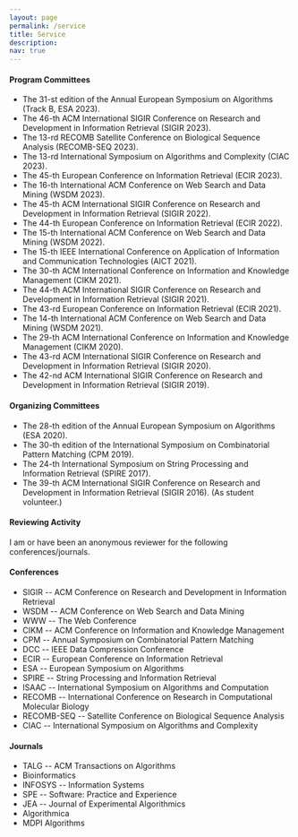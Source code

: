 ```yaml
---
layout: page
permalink: /service
title: Service
description:
nav: true
---
```


#### **Program Committees**

- The 31-st edition of the Annual European Symposium on Algorithms (Track B, ESA 2023).
- The 46-th ACM International SIGIR Conference on Research and Development in Information Retrieval (SIGIR 2023).
- The 13-rd RECOMB Satellite Conference on Biological Sequence Analysis (RECOMB-SEQ 2023).
- The 13-rd International Symposium on Algorithms and Complexity (CIAC 2023).
- The 45-th European Conference on Information Retrieval (ECIR 2023).
- The 16-th International ACM Conference on Web Search and Data Mining (WSDM 2023).
- The 45-th ACM International SIGIR Conference on Research and Development in Information Retrieval (SIGIR 2022).
- The 44-th European Conference on Information Retrieval (ECIR 2022).
- The 15-th International ACM Conference on Web Search and Data Mining (WSDM 2022).
- The 15-th IEEE International Conference on Application of Information and Communication Technologies (AICT 2021).
- The 30-th ACM International Conference on Information and Knowledge Management (CIKM 2021).
- The 44-th ACM International SIGIR Conference on Research and Development in Information Retrieval (SIGIR 2021).
- The 43-rd European Conference on Information Retrieval (ECIR 2021).
- The 14-th International ACM Conference on Web Search and Data Mining (WSDM 2021).
- The 29-th ACM International Conference on Information and Knowledge Management (CIKM 2020).
- The 43-rd ACM International SIGIR Conference on Research and Development in Information Retrieval (SIGIR 2020).
- The 42-nd ACM International SIGIR Conference on Research and Development in Information Retrieval (SIGIR 2019).

#### **Organizing Committees**

- The 28-th edition of the Annual European Symposium on Algorithms (ESA 2020).
- The 30-th edition of the International Symposium on Combinatorial Pattern Matching (CPM 2019).
- The 24-th International Symposium on String Processing and Information Retrieval (SPIRE 2017).
- The 39-th ACM International SIGIR Conference on Research and Development in Information Retrieval (SIGIR 2016). (As student volunteer.)



#### **Reviewing Activity**

I am or have been an anonymous reviewer for the following conferences/journals.

#### Conferences

- SIGIR -- ACM Conference on Research and Development in Information Retrieval
- WSDM -- ACM Conference on Web Search and Data Mining
- WWW -- The Web Conference
- CIKM -- ACM Conference on Information and Knowledge Management
- CPM -- Annual Symposium on Combinatorial Pattern Matching
- DCC -- IEEE Data Compression Conference
- ECIR -- European Conference on Information Retrieval
- ESA -- European Symposium on Algorithms
- SPIRE -- String Processing and Information Retrieval
- ISAAC -- International Symposium on Algorithms and Computation
- RECOMB -- International Conference on Research in Computational Molecular Biology
- RECOMB-SEQ -- Satellite Conference on Biological Sequence Analysis
- CIAC -- International Symposium on Algorithms and Complexity

#### Journals

- TALG -- ACM Transactions on Algorithms
- Bioinformatics
- INFOSYS -- Information Systems
- SPE -- Software: Practice and Experience
- JEA -- Journal of Experimental Algorithmics
- Algorithmica
- MDPI Algorithms
